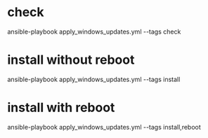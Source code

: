 # check
ansible-playbook apply_windows_updates.yml --tags check

# install without reboot
ansible-playbook apply_windows_updates.yml --tags install

# install with reboot
ansible-playbook apply_windows_updates.yml --tags install,reboot
